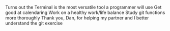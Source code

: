 Turns out the Terminal is the most versatile tool a programmer will use
Get good at calendaring
Work on a healthy work/life balance
Study git functions more thoroughly
Thank you, Dan, for helping my partner and I better understand the git exercise

